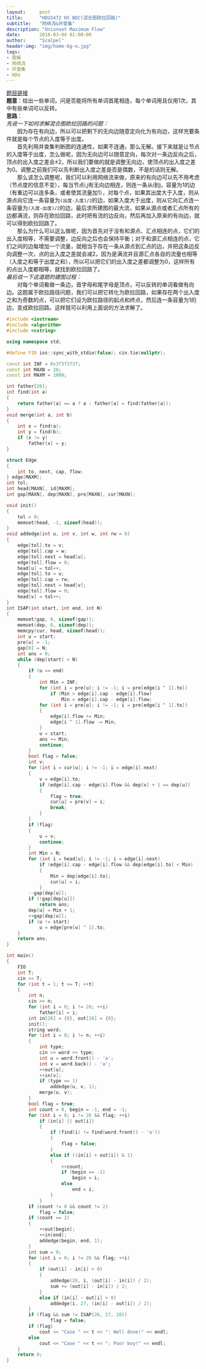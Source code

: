 ```yaml
---
layout:     post
title:      "HDU3472 HS BDC(混合图欧拉回路)"
subtitle:   "网络流&并查集"
description: "Unionset Maximum Flow"
date:       2016-03-04 01:00:00
author:     "Scalpel"
header-img: "img/home-bg-o.jpg"
tags:
- 题解
- 网络流
- 并查集
- HDU
---
```

[题目链接](http://acm.hdu.edu.cn/showproblem.php?pid=3472)  
**题意**：给出一些单词，问是否能将所有单词首尾相连，每个单词用且仅用1次，其中有些单词可以反转。  
**思路**：  
*先说一下如何求解混合图欧拉回路的问题：*  
　　因为存在有向边，所以可以把剩下的无向边随意定向化为有向边，这样充要条件就是每个节点的入度等于出度。  
　　首先利用并查集判断图的连通性，如果不连通，那么无解。接下来就是让节点的入度等于出度，怎么做呢，因为无向边可以随意定向，每次对一条边反向之后，顶点的出入度之差会±2，所以我们要做的就是调整无向边，使顶点的出入度之差为0。调整之前我们可以先判断出入度之差是否是偶数，不是的话则无解。  
　　那么该怎么调整呢，我们可以利用网络流来做，原来的有向边可以先不用考虑（节点度的信息不变），每当节点i,j有无向边相连，则连一条从i到j，容量为1的边（有重边可以连多条，或者使其流量加1），对每个点，如果其出度大于入度，则从源点向它连一条容量为`(出度-入度)/2`的边，如果入度大于出度，则从它向汇点连一条容量为`(入度-出度)/2`的边，最后求所建图的最大流，如果从源点或者汇点所有的边都满流，则存在欧拉回路，此时把有流的边反向，然后再加入原来的有向边，就可以得到欧拉回路了。  
　　那么为什么可以这么做呢，因为首先对于没有和源点、汇点相连的点，它们的出入度相等，不需要调整，边反向之后也会保持平衡；对于和源汇点相连的点，它们之间的边每增加一个流量，就相当于存在一条从源点到汇点的边，并把这条边反向调整一次，点的出入度之差就会减2，因为是满流并且源汇点各自的流量也相等（入度之和等于出度之和），所以可以把它们的出入度之差都调整为0，这样所有的点出入度都相等，就找到欧拉回路了。  
*最后说一下这道题的建图过程：*  
　　对每个单词看做一条边，首字母和尾字母是顶点，可以反转的单词看做有向边。这题属于欧拉路径问题，我们可以把它转化为欧拉回路，如果存在两个出入度之和为奇数的点，可以把它们设为欧拉路径的起点和终点，然后连一条容量为1的边，变成欧拉回路。这样就可以利用上面说的方法求解了。

~~~cpp
#include <iostream>
#include <algorithm>
#include <cstring>

using namespace std;

#define FIO ios::sync_with_stdio(false); cin.tie(nullptr);

const int INF = 0x3f3f3f3f;
const int MAXN = 28;
const int MAXM = 1000;

int father[26];
int find(int a)
{
    return father[a] == a ? a : father[a] = find(father[a]);
}
void merge(int a, int b)
{
    int x = find(a);
    int y = find(b);
    if (x != y)
        father[x] = y;
}

struct Edge
{
    int to, next, cap, flow;
} edge[MAXM]; 
int tol;
int head[MAXN], id[MAXM];
int gap[MAXN], dep[MAXN], pre[MAXN], cur[MAXN];

void init()
{
    tol = 0;
    memset(head, -1, sizeof(head));
}
void addedge(int u, int v, int w, int rw = 0)
{
    edge[tol].to = v;
    edge[tol].cap = w;
    edge[tol].next = head[u];
    edge[tol].flow = 0;
    head[u] = tol++;
    edge[tol].to = u;
    edge[tol].cap = rw;
    edge[tol].next = head[v];
    edge[tol].flow = 0;
    head[v] = tol++;
}
int ISAP(int start, int end, int N)
{
    memset(gap, 0, sizeof(gap));
    memset(dep, 0, sizeof(dep));
    memcpy(cur, head, sizeof(head));
    int u = start;
    pre[u] = -1;
    gap[0] = N;
    int ans = 0;
    while (dep[start] < N)
    {
        if (u == end)
        {
            int Min = INF;
            for (int i = pre[u]; i != -1; i = pre[edge[i ^ 1].to])
                if (Min > edge[i].cap - edge[i].flow)
                    Min = edge[i].cap - edge[i].flow;
            for (int i = pre[u]; i != -1; i = pre[edge[i ^ 1].to])
            {
                edge[i].flow += Min;
                edge[i ^ 1].flow -= Min;
            }
            u = start;
            ans += Min;
            continue;
        }
        bool flag = false;
        int v;
        for (int i = cur[u]; i != -1; i = edge[i].next)
        {
            v = edge[i].to;
            if (edge[i].cap - edge[i].flow && dep[v] + 1 == dep[u])
            {
                flag = true;
                cur[u] = pre[v] = i;
                break;
            }
        }
        if (flag)
        {
            u = v;
            continue;
        }
        int Min = N;
        for (int i = head[u]; i != -1; i = edge[i].next)
            if (edge[i].cap - edge[i].flow && dep[edge[i].to] < Min)
            {
                Min = dep[edge[i].to];
                cur[u] = i;
            }
        --gap[dep[u]];
        if (!gap[dep[u]])
            return ans;
        dep[u] = Min + 1;
        ++gap[dep[u]];
        if (u != start)
            u = edge[pre[u] ^ 1].to;
    }
    return ans;
}

int main()
{
    FIO
    int T;
    cin >> T;
    for (int t = 1; t <= T; ++t)
    {
        int n;
        cin >> n;
        for (int i = 0; i != 26; ++i)
            father[i] = i;
        int in[26] = {0}, out[26] = {0};
        init();
        string word;
        for (int i = 0; i != n; ++i)
        {
            int type;
            cin >> word >> type;
            int u = word.front() - 'a';
            int v = word.back() - 'a';
            ++out[u];
            ++in[v];
            if (type == 1)
                addedge(u, v, 1);
            merge(u, v);
        }
        bool flag = true;
        int count = 0, begin = -1, end = -1;
        for (int i = 0; i != 26 && flag; ++i)
            if (in[i] || out[i])
            {
                if (find(i) != find(word.front() - 'a'))
                {
                    flag = false;
                }
                else if ((in[i] + out[i]) & 1)
                {
                    ++count;
                    if (begin == -1)
                        begin = i;
                    else
                        end = i;
                }
            }
        if (count != 0 && count != 2)
            flag = false;
        if (count == 2)
        {
            ++out[begin];
            ++in[end];
            addedge(begin, end, 1);
        }
        int sum = 0;
        for (int i = 0; i != 26 && flag; ++i)
        {
            if (out[i] - in[i] > 0)
            {
                addedge(26, i, (out[i] - in[i]) / 2);
                sum += (out[i] - in[i]) / 2;
            }
            else if (in[i] - out[i] > 0)
                addedge(i, 27, (in[i] - out[i]) / 2);
        }
        if (flag && sum != ISAP(26, 27, 28))
                flag = false;
        if (flag)
            cout << "Case " << t << ": Well done!" << endl;
        else
            cout << "Case " << t << ": Poor boy!" << endl;
    }
    return 0;
}
~~~
